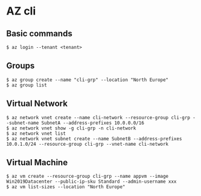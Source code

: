 # AZ cli
## Basic commands
```shell
$ az login --tenant <tenant>
```
## Groups
```shell
$ az group create --name "cli-grp" --location "North Europe"
$ az group list
```
## Virtual Network
```shell
$ az network vnet create --name cli-network --resource-group cli-grp --subnet-name SubnetA --address-prefixes 10.0.0.0/16
$ az network vnet show -g cli-grp -n cli-network
$ az network vnet list
$ az network vnet subnet create --name SubnetB --address-prefixes 10.0.1.0/24 --resource-group cli-grp --vnet-name cli-network

```
## Virtual Machine
```shell
$ az vm create --resource-group cli-grp --name appvm --image Win2019Datacenter --public-ip-sku Standard --admin-username xxx
$ az vm list-sizes --location "North Europe"
```